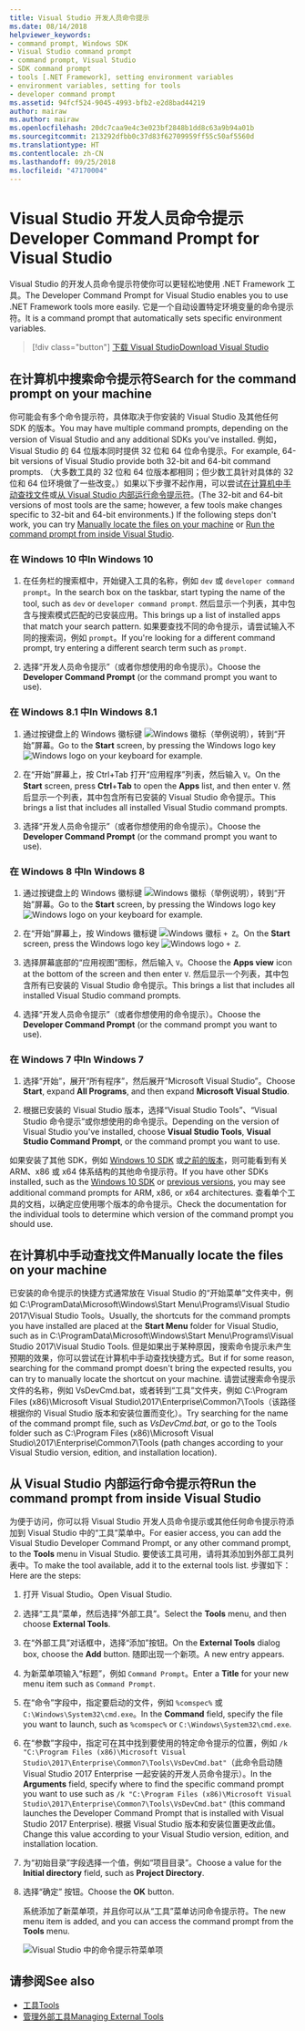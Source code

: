 ```yaml
---
title: Visual Studio 开发人员命令提示
ms.date: 08/14/2018
helpviewer_keywords:
- command prompt, Windows SDK
- Visual Studio command prompt
- command prompt, Visual Studio
- SDK command prompt
- tools [.NET Framework], setting environment variables
- environment variables, setting for tools
- developer command prompt
ms.assetid: 94fcf524-9045-4993-bfb2-e2d8bad44219
author: mairaw
ms.author: mairaw
ms.openlocfilehash: 20dc7caa9e4c3e023bf2848b1dd8c63a9b94a01b
ms.sourcegitcommit: 213292dfbb0c37d83f62709959ff55c50af5560d
ms.translationtype: HT
ms.contentlocale: zh-CN
ms.lasthandoff: 09/25/2018
ms.locfileid: "47170004"
---
```

# <a name="developer-command-prompt-for-visual-studio"></a><span data-ttu-id="9ec0d-102">Visual Studio 开发人员命令提示</span><span class="sxs-lookup"><span data-stu-id="9ec0d-102">Developer Command Prompt for Visual Studio</span></span>

<span data-ttu-id="9ec0d-103">Visual Studio 的开发人员命令提示符使你可以更轻松地使用 .NET Framework 工具。</span><span class="sxs-lookup"><span data-stu-id="9ec0d-103">The Developer Command Prompt for Visual Studio enables you to use .NET Framework tools more easily.</span></span> <span data-ttu-id="9ec0d-104">它是一个自动设置特定环境变量的命令提示符。</span><span class="sxs-lookup"><span data-stu-id="9ec0d-104">It is a command prompt that automatically sets specific environment variables.</span></span>

> [!div class="button"]
[<span data-ttu-id="9ec0d-105">下载 Visual Studio</span><span class="sxs-lookup"><span data-stu-id="9ec0d-105">Download Visual Studio</span></span>](https://visualstudio.microsoft.com/downloads/?utm_medium=microsoft&utm_source=docs.microsoft.com&utm_campaign=button+cta&utm_content=download+vs2017)

## <a name="search-for-the-command-prompt-on-your-machine"></a><span data-ttu-id="9ec0d-106">在计算机中搜索命令提示符</span><span class="sxs-lookup"><span data-stu-id="9ec0d-106">Search for the command prompt on your machine</span></span>

<span data-ttu-id="9ec0d-107">你可能会有多个命令提示符，具体取决于你安装的 Visual Studio 及其他任何 SDK 的版本。</span><span class="sxs-lookup"><span data-stu-id="9ec0d-107">You may have multiple command prompts, depending on the version of Visual Studio and any additional SDKs you've installed.</span></span> <span data-ttu-id="9ec0d-108">例如，Visual Studio 的 64 位版本同时提供 32 位和 64 位命令提示。</span><span class="sxs-lookup"><span data-stu-id="9ec0d-108">For example, 64-bit versions of Visual Studio provide both 32-bit and 64-bit command prompts.</span></span> <span data-ttu-id="9ec0d-109">（大多数工具的 32 位和 64 位版本都相同；但少数工具针对具体的 32 位和 64 位环境做了一些改变。）如果以下步骤不起作用，可以尝试[在计算机中手动查找文件](#manually-locate-the-files-on-your-machine)或[从 Visual Studio 内部运行命令提示符](#run-the-command-prompt-from-inside-visual-studio)。</span><span class="sxs-lookup"><span data-stu-id="9ec0d-109">(The 32-bit and 64-bit versions of most tools are the same; however, a few tools make changes specific to 32-bit and 64-bit environments.) If the following steps don't work, you can try [Manually locate the files on your machine](#manually-locate-the-files-on-your-machine) or [Run the command prompt from inside Visual Studio](#run-the-command-prompt-from-inside-visual-studio).</span></span>

### <a name="in-windows-10"></a><span data-ttu-id="9ec0d-110">在 Windows 10 中</span><span class="sxs-lookup"><span data-stu-id="9ec0d-110">In Windows 10</span></span>

1. <span data-ttu-id="9ec0d-111">在任务栏的搜索框中，开始键入工具的名称，例如 `dev` 或 `developer command prompt`。</span><span class="sxs-lookup"><span data-stu-id="9ec0d-111">In the search box on the taskbar, start typing the name of the tool, such as `dev` or `developer command prompt`.</span></span> <span data-ttu-id="9ec0d-112">然后显示一个列表，其中包含与搜索模式匹配的已安装应用。</span><span class="sxs-lookup"><span data-stu-id="9ec0d-112">This brings up a list of installed apps that match your search pattern.</span></span> <span data-ttu-id="9ec0d-113">如果要查找不同的命令提示，请尝试输入不同的搜索词，例如 `prompt`。</span><span class="sxs-lookup"><span data-stu-id="9ec0d-113">If you're looking for a different command prompt, try entering a different search term such as `prompt`.</span></span>

2. <span data-ttu-id="9ec0d-114">选择“开发人员命令提示”（或者你想使用的命令提示）。</span><span class="sxs-lookup"><span data-stu-id="9ec0d-114">Choose the **Developer Command Prompt** (or the command prompt you want to use).</span></span>

### <a name="in-windows-81"></a><span data-ttu-id="9ec0d-115">在 Windows 8.1 中</span><span class="sxs-lookup"><span data-stu-id="9ec0d-115">In Windows 8.1</span></span>

1. <span data-ttu-id="9ec0d-116">通过按键盘上的 Windows 徽标键 ![Windows 徽标](../get-started/media/windowskeyboardlogo.png "Windowskeyboardlogo")（举例说明），转到“开始”屏幕。</span><span class="sxs-lookup"><span data-stu-id="9ec0d-116">Go to the **Start** screen, by pressing the Windows logo key ![Windows logo](../get-started/media/windowskeyboardlogo.png "Windowskeyboardlogo") on your keyboard for example.</span></span>

2. <span data-ttu-id="9ec0d-117">在“开始”屏幕上，按 Ctrl+Tab 打开“应用程序”列表，然后输入 `V`。</span><span class="sxs-lookup"><span data-stu-id="9ec0d-117">On the **Start** screen, press **Ctrl**+**Tab** to open the **Apps** list, and then enter `V`.</span></span> <span data-ttu-id="9ec0d-118">然后显示一个列表，其中包含所有已安装的 Visual Studio 命令提示。</span><span class="sxs-lookup"><span data-stu-id="9ec0d-118">This brings a list that includes all installed Visual Studio command prompts.</span></span>

3. <span data-ttu-id="9ec0d-119">选择“开发人员命令提示”（或者你想使用的命令提示）。</span><span class="sxs-lookup"><span data-stu-id="9ec0d-119">Choose the **Developer Command Prompt** (or the command prompt you want to use).</span></span>

### <a name="in-windows-8"></a><span data-ttu-id="9ec0d-120">在 Windows 8 中</span><span class="sxs-lookup"><span data-stu-id="9ec0d-120">In Windows 8</span></span>

1. <span data-ttu-id="9ec0d-121">通过按键盘上的 Windows 徽标键 ![Windows 徽标](../get-started/media/windowskeyboardlogo.png "Windowskeyboardlogo")（举例说明），转到“开始”屏幕。</span><span class="sxs-lookup"><span data-stu-id="9ec0d-121">Go to the **Start** screen, by pressing the Windows logo key ![Windows logo](../get-started/media/windowskeyboardlogo.png "Windowskeyboardlogo") on your keyboard for example.</span></span>

2. <span data-ttu-id="9ec0d-122">在“开始”屏幕上，按 Windows 徽标键 ![Windows 徽标](../get-started/media/windowskeyboardlogo.png "Windowskeyboardlogo") `+ Z`。</span><span class="sxs-lookup"><span data-stu-id="9ec0d-122">On the **Start** screen, press the Windows logo key ![Windows logo](../get-started/media/windowskeyboardlogo.png "Windowskeyboardlogo") `+ Z`.</span></span>

3. <span data-ttu-id="9ec0d-123">选择屏幕底部的“应用视图”图标，然后输入 `V`。</span><span class="sxs-lookup"><span data-stu-id="9ec0d-123">Choose the **Apps view** icon at the bottom of the screen and then enter `V`.</span></span> <span data-ttu-id="9ec0d-124">然后显示一个列表，其中包含所有已安装的 Visual Studio 命令提示。</span><span class="sxs-lookup"><span data-stu-id="9ec0d-124">This brings a list that includes all installed Visual Studio command prompts.</span></span>

4. <span data-ttu-id="9ec0d-125">选择“开发人员命令提示”（或者你想使用的命令提示）。</span><span class="sxs-lookup"><span data-stu-id="9ec0d-125">Choose the **Developer Command Prompt** (or the command prompt you want to use).</span></span>

### <a name="in-windows-7"></a><span data-ttu-id="9ec0d-126">在 Windows 7 中</span><span class="sxs-lookup"><span data-stu-id="9ec0d-126">In Windows 7</span></span>

1. <span data-ttu-id="9ec0d-127">选择“开始”，展开“所有程序”，然后展开“Microsoft Visual Studio”。</span><span class="sxs-lookup"><span data-stu-id="9ec0d-127">Choose **Start**, expand **All Programs**, and then expand **Microsoft Visual Studio**.</span></span>

2. <span data-ttu-id="9ec0d-128">根据已安装的 Visual Studio 版本，选择“Visual Studio Tools”、“Visual Studio 命令提示”或你想使用的命令提示。</span><span class="sxs-lookup"><span data-stu-id="9ec0d-128">Depending on the version of Visual Studio you've installed, choose  **Visual Studio Tools**, **Visual Studio Command Prompt**, or the command prompt you want to use.</span></span>

<span data-ttu-id="9ec0d-129">如果安装了其他 SDK，例如 [Windows 10 SDK](https://developer.microsoft.com/windows/downloads/windows-10-sdk) 或[之前的版本](https://developer.microsoft.com/windows/downloads/sdk-archive)，则可能看到有关 ARM、x86 或 x64 体系结构的其他命令提示符。</span><span class="sxs-lookup"><span data-stu-id="9ec0d-129">If you have other SDKs installed, such as the [Windows 10 SDK](https://developer.microsoft.com/windows/downloads/windows-10-sdk) or [previous versions](https://developer.microsoft.com/windows/downloads/sdk-archive), you may see additional command prompts for ARM, x86, or x64 architectures.</span></span> <span data-ttu-id="9ec0d-130">查看单个工具的文档，以确定应使用哪个版本的命令提示。</span><span class="sxs-lookup"><span data-stu-id="9ec0d-130">Check the documentation for the individual tools to determine which version of the command prompt you should use.</span></span>

## <a name="manually-locate-the-files-on-your-machine"></a><span data-ttu-id="9ec0d-131">在计算机中手动查找文件</span><span class="sxs-lookup"><span data-stu-id="9ec0d-131">Manually locate the files on your machine</span></span>

<span data-ttu-id="9ec0d-132">已安装的命令提示的快捷方式通常放在 Visual Studio 的“开始菜单”文件夹中，例如 C:\ProgramData\Microsoft\Windows\Start Menu\Programs\Visual Studio 2017\Visual Studio Tools。</span><span class="sxs-lookup"><span data-stu-id="9ec0d-132">Usually, the shortcuts for the command prompts you have installed are placed at the **Start Menu** folder for Visual Studio, such as in C:\ProgramData\Microsoft\Windows\Start Menu\Programs\Visual Studio 2017\Visual Studio Tools.</span></span> <span data-ttu-id="9ec0d-133">但是如果出于某种原因，搜索命令提示未产生预期的效果，你可以尝试在计算机中手动查找快捷方式。</span><span class="sxs-lookup"><span data-stu-id="9ec0d-133">But if for some reason, searching for the command prompt doesn't bring the expected results, you can try to manually locate the shortcut on your machine.</span></span> <span data-ttu-id="9ec0d-134">请尝试搜索命令提示文件的名称，例如 VsDevCmd.bat，或者转到“工具”文件夹，例如 C:\Program Files (x86)\Microsoft Visual Studio\2017\Enterprise\Common7\Tools（该路径根据你的 Visual Studio 版本和安装位置而变化）。</span><span class="sxs-lookup"><span data-stu-id="9ec0d-134">Try searching for the name of the command prompt file, such as *VsDevCmd.bat*, or go to the Tools folder such as C:\Program Files (x86)\Microsoft Visual Studio\2017\Enterprise\Common7\Tools (path changes according to your Visual Studio version, edition, and installation location).</span></span>

## <a name="run-the-command-prompt-from-inside-visual-studio"></a><span data-ttu-id="9ec0d-135">从 Visual Studio 内部运行命令提示符</span><span class="sxs-lookup"><span data-stu-id="9ec0d-135">Run the command prompt from inside Visual Studio</span></span>

<span data-ttu-id="9ec0d-136">为便于访问，你可以将 Visual Studio 开发人员命令提示或其他任何命令提示符添加到 Visual Studio 中的“工具”菜单中。</span><span class="sxs-lookup"><span data-stu-id="9ec0d-136">For easier access, you can add the Visual Studio Developer Command Prompt, or any other command prompt, to the **Tools** menu in Visual Studio.</span></span> <span data-ttu-id="9ec0d-137">要使该工具可用，请将其添加到外部工具列表中。</span><span class="sxs-lookup"><span data-stu-id="9ec0d-137">To make the tool available, add it to the external tools list.</span></span> <span data-ttu-id="9ec0d-138">步骤如下：</span><span class="sxs-lookup"><span data-stu-id="9ec0d-138">Here are the steps:</span></span>

1. <span data-ttu-id="9ec0d-139">打开 Visual Studio。</span><span class="sxs-lookup"><span data-stu-id="9ec0d-139">Open Visual Studio.</span></span>

2. <span data-ttu-id="9ec0d-140">选择“工具”菜单，然后选择“外部工具”。</span><span class="sxs-lookup"><span data-stu-id="9ec0d-140">Select the **Tools** menu, and then choose **External Tools**.</span></span>

3. <span data-ttu-id="9ec0d-141">在“外部工具”对话框中，选择“添加”按钮。</span><span class="sxs-lookup"><span data-stu-id="9ec0d-141">On the **External Tools** dialog box, choose the **Add** button.</span></span> <span data-ttu-id="9ec0d-142">随即出现一个新项。</span><span class="sxs-lookup"><span data-stu-id="9ec0d-142">A new entry appears.</span></span>

4. <span data-ttu-id="9ec0d-143">为新菜单项输入“标题”，例如 `Command Prompt`。</span><span class="sxs-lookup"><span data-stu-id="9ec0d-143">Enter a **Title** for your new menu item such as `Command Prompt`.</span></span>

5. <span data-ttu-id="9ec0d-144">在“命令”字段中，指定要启动的文件，例如 `%comspec%` 或 `C:\Windows\System32\cmd.exe`。</span><span class="sxs-lookup"><span data-stu-id="9ec0d-144">In the **Command** field, specify the file you want to launch, such as `%comspec%` or `C:\Windows\System32\cmd.exe`.</span></span>

6. <span data-ttu-id="9ec0d-145">在“参数”字段中，指定可在其中找到要使用的特定命令提示的位置，例如 `/k "C:\Program Files (x86)\Microsoft Visual Studio\2017\Enterprise\Common7\Tools\VsDevCmd.bat"`（此命令启动随 Visual Studio 2017 Enterprise 一起安装的开发人员命令提示）。</span><span class="sxs-lookup"><span data-stu-id="9ec0d-145">In the **Arguments** field, specify where to find the specific command prompt you want to use such as `/k "C:\Program Files (x86)\Microsoft Visual Studio\2017\Enterprise\Common7\Tools\VsDevCmd.bat"` (this command launches the Developer Command Prompt that is installed with Visual Studio 2017 Enterprise).</span></span> <span data-ttu-id="9ec0d-146">根据 Visual Studio 版本和安装位置更改此值。</span><span class="sxs-lookup"><span data-stu-id="9ec0d-146">Change this value according to your Visual Studio version, edition, and installation location.</span></span>

7. <span data-ttu-id="9ec0d-147">为“初始目录”字段选择一个值，例如“项目目录”。</span><span class="sxs-lookup"><span data-stu-id="9ec0d-147">Choose a value for the **Initial directory** field, such as **Project Directory**.</span></span>

8. <span data-ttu-id="9ec0d-148">选择“确定”  按钮。</span><span class="sxs-lookup"><span data-stu-id="9ec0d-148">Choose the **OK** button.</span></span>

   <span data-ttu-id="9ec0d-149">系统添加了新菜单项，并且你可以从“工具”菜单访问命令提示符。</span><span class="sxs-lookup"><span data-stu-id="9ec0d-149">The new menu item is added, and you can access the command prompt from the **Tools** menu.</span></span>

   ![Visual Studio 中的命令提示符菜单项](media/command-prompt-vs-menu.png)

## <a name="see-also"></a><span data-ttu-id="9ec0d-151">请参阅</span><span class="sxs-lookup"><span data-stu-id="9ec0d-151">See also</span></span>

- [<span data-ttu-id="9ec0d-152">工具</span><span class="sxs-lookup"><span data-stu-id="9ec0d-152">Tools</span></span>](../../../docs/framework/tools/index.md)
- [<span data-ttu-id="9ec0d-153">管理外部工具</span><span class="sxs-lookup"><span data-stu-id="9ec0d-153">Managing External Tools</span></span>](/visualstudio/ide/managing-external-tools)
